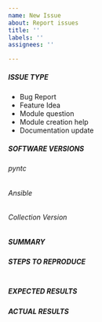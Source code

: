 ```yaml
---
name: New Issue
about: Report issues
title: ''
labels: ''
assignees: ''

---
```


<!---
- [ ] Verify first that your issue/request is not already reported on GitHub.
- [ ] Also test if the latest release, and master branch are affected too.
- [ ] Verify that the latest pynautobot has been installed
-->

##### ISSUE TYPE
<!--- Pick one below and delete the rest: -->
 - Bug Report
 - Feature Idea
 - Module question
 - Module creation help
 - Documentation update

##### SOFTWARE VERSIONS

###### pyntc
<!-- pyntc version -->

###### Ansible
<!--- Ansible Version ansible --version -->

###### Collection Version
<!--- Collection Version -->


##### SUMMARY
<!--- Explain the problem briefly -->

##### STEPS TO REPRODUCE
<!---
For bugs, show exactly how to reproduce the problem, using a minimal test-case.
For new features, show how the feature would be used.
-->

<!--- Paste example playbooks or commands between quotes below -->
```yaml

```

<!--- You can also paste gist.github.com links for larger files -->

##### EXPECTED RESULTS
<!--- What did you expect to happen when running the steps above? -->

##### ACTUAL RESULTS
<!--- What actually happened? -->

<!--- Paste verbatim command output between quotes below -->
```

```
